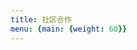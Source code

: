 ```yaml
---
title: 社区合作
menu: {main: {weight: 60}}
---
```


<!--add blocks of content here to add more sections to the community page -->
